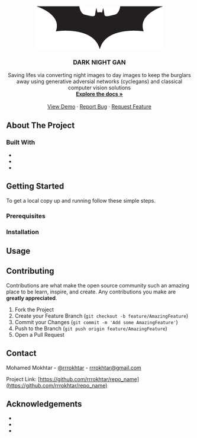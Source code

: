 <!-- PROJECT LOGO -->
<br />
<p align="center">
  <a href="https://github.com/rrrokhtar/repo_name">
    <img src="images/logo.png" alt="Logo" width="341" height="115">
  </a>

  <h3 align="center">DARK NIGHT GAN</h3>

  <p align="center">
    Saving lifes via converting night images to day images to keep the burglars away using generative adversial networks (cyclegans) and classical computer vision solutions
    <br />
    <a href="https://github.com/rrrokhtar/repo_name"><strong>Explore the docs »</strong></a>
    <br />
    <br />
    <a href="https://github.com/rrrokhtar/repo_name">View Demo</a>
    ·
    <a href="https://github.com/rrrokhtar/repo_name/issues">Report Bug</a>
    ·
    <a href="https://github.com/rrrokhtar/repo_name/issues">Request Feature</a>
  </p>
</p>



<!-- ABOUT THE PROJECT -->
## About The Project


### Built With

* []()
* []()
* []()



<!-- GETTING STARTED -->
## Getting Started

To get a local copy up and running follow these simple steps.

### Prerequisites


### Installation

## Usage




<!-- CONTRIBUTING -->
## Contributing

Contributions are what make the open source community such an amazing place to be learn, inspire, and create. Any contributions you make are **greatly appreciated**.

1. Fork the Project
2. Create your Feature Branch (`git checkout -b feature/AmazingFeature`)
3. Commit your Changes (`git commit -m 'Add some AmazingFeature'`)
4. Push to the Branch (`git push origin feature/AmazingFeature`)
5. Open a Pull Request


<!-- CONTACT -->
## Contact

Mohamed Mokhtar - [@rrrokhtar](https://twitter.com/rrrokhtar) - rrrokhtar@gmail.com

Project Link: [https://github.com/rrrokhtar/repo_name](https://github.com/rrrokhtar/repo_name)



<!-- ACKNOWLEDGEMENTS -->
## Acknowledgements

* []()
* []()
* []()
